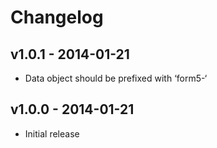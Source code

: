 # Changelog

## v1.0.1 - 2014-01-21
- Data object should be prefixed with ‘form5-‘

## v1.0.0 - 2014-01-21
- Initial release
